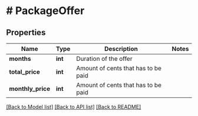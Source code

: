 # # PackageOffer

## Properties

Name | Type | Description | Notes
------------ | ------------- | ------------- | -------------
**months** | **int** | Duration of the offer | 
**total_price** | **int** | Amount of cents that has to be paid | 
**monthly_price** | **int** | Amount of cents that has to be paid | 

[[Back to Model list]](../../README.md#documentation-for-models) [[Back to API list]](../../README.md#documentation-for-api-endpoints) [[Back to README]](../../README.md)


